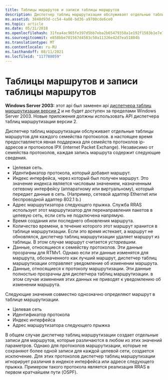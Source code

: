 ```yaml
---
title: Таблицы маршрутов и записи таблицы маршрутов
description: Диспетчер таблиц маршрутизации обслуживает отдельные таблицы маршрутов для каждого семейства протоколов.
ms.assetid: 3848d93d-cc54-4a08-bd36-a9700cde6ce0
ms.topic: article
ms.date: 05/31/2018
ms.openlocfilehash: 31fea4ac965fe397d5bb7eba2b65479358a1e192f1583b1e7e73c2532dbd3a50
ms.sourcegitcommit: e858bbe701567d4583c50a11326e42d7ea51804b
ms.translationtype: MT
ms.contentlocale: ru-RU
ms.lasthandoff: 08/11/2021
ms.locfileid: "117788059"
---
```

# <a name="route-tables-and-route-table-entries"></a>Таблицы маршрутов и записи таблицы маршрутов

**Windows Server 2003:** этот api был заменен api [диспетчера таблиц маршрутизации версии 2](about-routing-table-manager-version-2.md) и не будет доступен за пределами Windows Server 2003. Новые приложения должны использовать API диспетчера таблиц маршрутизации версии 2.

Диспетчер таблиц маршрутизации обслуживает отдельные таблицы маршрутов для каждого семейства протоколов. в настоящее время предоставляется явная поддержка для семейств протоколов ip-адресов и протоколов IPX (internet Packet Exchange). Независимо от семейства протоколов, каждая запись маршрута содержит следующие сведения.

-   Целевая сеть.
-   Идентификатор протокола, который добавил маршрут.
-   Индекс интерфейса, через который был получен маршрут. Это значение индекса является числовым значением, назначенным сетевому интерфейсу (аппаратному или виртуальному), который передает данные в сеть. (Например, сетевой адаптер Ethernet или беспроводной адаптер 802.1 b.)
-   Адрес маршрутизатора следующего прыжка. Служба RRAS использует этот маршрутизатор для перенаправления пакетов в целевую сеть, если сеть не подключена напрямую.
-   Время создания или последнего обновления маршрута.
-   Количество времени, в течение которого этот маршрут хранится в таблице маршрутизации. Если это время истекает, а маршрут не обновлялся, диспетчер таблиц маршрутизации удаляет маршрут из таблицы. В этом случае маршрут считается *устаревшим*.
-   Данные, относящиеся к семейству протоколов. Эти данные прозрачны для RTMv1. Однако если эти данные изменятся для маршрута, обозначенного как лучший маршрут, диспетчер таблиц маршрутизации отправляет уведомление об изменении маршрута.
-   Данные, относящиеся к протоколу маршрутизации. Эти данные полностью прозрачны для диспетчера таблиц маршрутизации. в этом случае изменения этих данных не приводят к уведомлению об изменении маршрута.

Следующие значения совместно однозначно определяют маршрут в таблице маршрутизации.

-   Целевая сеть
-   Идентификатор протокола
-   Индекс интерфейса
-   Адрес маршрутизатора следующего прыжка

В общем случае диспетчер таблиц маршрутизации создает отдельные записи для маршрутов, которые различаются в любом из этих значений параметров. Однако для протоколов маршрутизации, которые не сохраняют более одной записи для каждой целевой сети, создается исключение. Для этих протоколов диспетчер таблиц маршрутизации игнорирует различия в индексе интерфейса или адресе следующего прыжка. Примером такого протокола является реализация RRAS в первом кратчайшем пути (OSPF).

 

 




